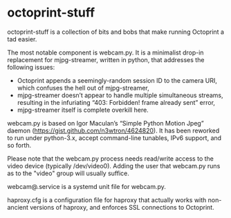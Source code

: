 # octoprint-stuff

octoprint-stuff is a collection of bits and bobs that make running Octoprint
a tad easier.

The most notable component is webcam.py.  It is a minimalist drop-in replacement
for mjpg-streamer, written in python, that addresses the following issues:

* Octoprint appends a seemingly-random session ID to the camera URI, which confuses the hell out of mjpg-streamer,
* mjpg-streamer doesn’t appear to handle multiple simultaneous streams, resulting in the infuriating “403: Forbidden! frame already sent” error,
* mjpg-streamer itself is complete overkill here.

webcam.py is based on Igor Maculan’s “Simple Python Motion Jpeg” daemon (https://gist.github.com/n3wtron/4624820).  It has been reworked to run under python-3.x, accept command-line tunables, IPv6 support, and so forth.

Please note that the webcam.py process needs read/write access to the video device (typically /dev/video0).  Adding the user that webcam.py runs as to the "video" group will usually suffice.

webcam@.service is a systemd unit file for webcam.py.

haproxy.cfg is a configuration file for haproxy that actually works with non-ancient versions of haproxy, and enforces SSL connections to Octoprint.

